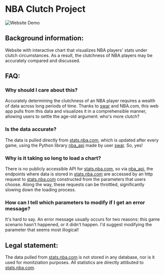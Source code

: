 # NBA Clutch Project

![Website Demo](demos/nba_clutch_demo.gif)

## Background information:

Website with interactive chart that visualizes NBA players' stats under clutch circumstances. As a result, the clutchness of NBA players may be accurately compared and discussed.

## FAQ:

### Why should I care about this?

Accurately determining the clutchness of an NBA player requires a wealth of data across long periods of time. Thanks to [swar](https://github.com/swar) and NBA.com, this web app pulls from this data and visualizes it in a comprehensible manner, allowing users to settle the age-old argument: who's more clutch?

### Is the data accurate?

The data is pulled directly from [stats.nba.com](https://stats.nba.com/), which is updated after every game, using the Python library [nba_api](https://github.com/swar/nba_api) made by user [swar](https://github.com/swar). So, yes!

### Why is it taking so long to load a chart?

There is no publicly accessible API for [stats.nba.com](https://stats.nba.com/), so via [nba_api](https://github.com/swar/nba_api), the endpoints where data is stored in [stats.nba.com](https://stats.nba.com/) are accessed by an http request to [stats.nba.com](https://stats.nba.com/) constructed from the parameters that users choose. Along the way, these requests can be throttled, significantly slowing down the loading process. 

### How can I tell which parameters to modify if I get an error message?

It's hard to say. An error message usually occurs for two reasons: this game scenario hasn't happened, or it didn't happen. I'd suggest modifying the parameter that seems most illogical!

## Legal statement:

The data pulled from [stats.nba.com](https://github.com/swar/nba_api) is not stored in any database, nor is it used for monitziation purposes. All statistics are directly attibuted to [stats.nba.com](https://stats.nba.com/).